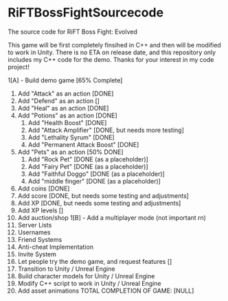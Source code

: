 # RiFTBossFightSourcecode
The source code for RiFT Boss Fight: Evolved

This game will be first completely finsihed in C++ and then will be modified to work in Unity.
There is no ETA on release date, and this repository only includes my C++ code for the demo.
Thanks for your interest in my code project!

1[A] - Build demo game [65% Complete]
   1. Add "Attack" as an action [DONE]
   2. Add "Defend" as an action []
   3. Add "Heal" as an action [DONE]
   4. Add "Potions" as an action [DONE]
      1. Add "Health Boost" [DONE]
      2. Add "Attack Amplifier" [DONE, but needs more testing]
      3. Add "Lethality Syrum" [DONE]
      4. Add "Permanent Attack Boost" [DONE]
   5. Add "Pets" as an action [50% DONE]
      1. Add "Rock Pet" [DONE (as a placeholder)]
      2. Add "Fairy Pet" [DONE (as a placeholder)]
      3. Add "Faithful Doggo" [DONE (as a placeholder)]
      4. Add "middle finger" [DONE (as a placeholder)]
   6. Add coins [DONE]
   7. Add score [DONE, but needs some testing and adjustments]
   8. Add XP [DONE, but needs some testing and adjustments]
   9. Add XP levels []
   10. Add auction/shop
1[B] - Add a multiplayer mode (not important rn)
  1. Server Lists
  2. Usernames
  3. Friend Systems
  4. Anti-cheat Implementation
  5. Invite System
6. Let people try the demo game, and request features []
7. Transition to Unity / Unreal Engine
8. Build character models for Unity / Unreal Engine
9. Modify C++ script to work in Unity / Unreal Engine
10. Add asset animations
TOTAL COMPLETION OF GAME: [NULL]
